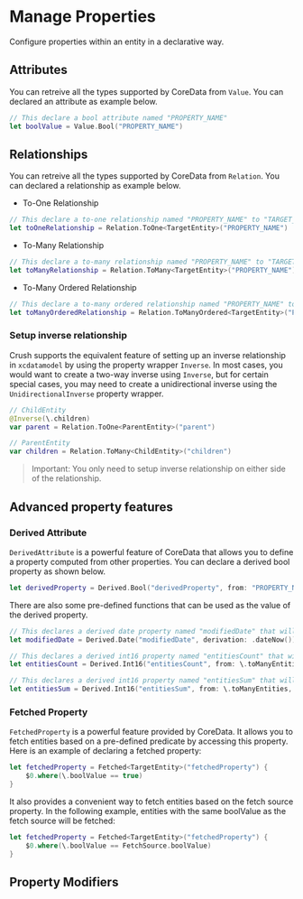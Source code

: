 # Manage Properties

Configure properties within an entity in a declarative way.

## Attributes

You can retreive all the types supported by CoreData from ``Value``. You can declared an attribute as example below. 

``` swift
// This declare a bool attribute named "PROPERTY_NAME"
let boolValue = Value.Bool("PROPERTY_NAME")
```

## Relationships

You can retreive all the types supported by CoreData from ``Relation``. You can declared a relationship as example below.

- To-One Relationship

``` swift
// This declare a to-one relationship named "PROPERTY_NAME" to "TARGET_ENTITY"
let toOneRelationship = Relation.ToOne<TargetEntity>("PROPERTY_NAME")
```

- To-Many Relationship

``` swift
// This declare a to-many relationship named "PROPERTY_NAME" to "TARGET_ENTITY"
let toManyRelationship = Relation.ToMany<TargetEntity>("PROPERTY_NAME")
```

- To-Many Ordered Relationship

``` swift
// This declare a to-many ordered relationship named "PROPERTY_NAME" to "TARGET_ENTITY"
let toManyOrderedRelationship = Relation.ToManyOrdered<TargetEntity>("PROPERTY_NAME")
```

### Setup inverse relationship

Crush supports the equivalent feature of setting up an inverse relationship in `xcdatamodel` by using the property wrapper ``Inverse``. In most cases, you would want to create a two-way inverse using ``Inverse``, but for certain special cases, you may need to create a unidirectional inverse using the ``UnidirectionalInverse`` property wrapper.

```swift
// ChildEntity
@Inverse(\.children)
var parent = Relation.ToOne<ParentEntity>("parent")

// ParentEntity
var children = Relation.ToMany<ChildEntity>("children")
``` 

> Important: You only need to setup inverse relationship on either side of the relationship. 


## Advanced property features

### Derived Attribute

``DerivedAttribute`` is a powerful feature of CoreData that allows you to define a property computed from other properties. You can declare a derived bool property as shown below.

``` swift
let derivedProperty = Derived.Bool("derivedProperty", from: "PROPERTY_NAME")
```

There are also some pre-defined functions that can be used as the value of the derived property.

``` swift
// This declares a derived date property named "modifiedDate" that will be updated on save.
let modifiedDate = Derived.Date("modifiedDate", derivation: .dateNow())

// This declares a derived int16 property named "entitiesCount" that will store the count of entities.
let entitiesCount = Derived.Int16("entitiesCount", from: \.toManyEntities, aggregation: .count)

// This declares a derived int16 property named "entitiesSum" that will store the sum of entities.
let entitiesSum = Derived.Int16("entitiesSum", from: \.toManyEntities, property: \.integerValue, aggregation: .sum)
```

### Fetched Property

``FetchedProperty`` is a powerful feature provided by CoreData. It allows you to fetch entities based on a pre-defined predicate by accessing this property. Here is an example of declaring a fetched property:

``` swift
let fetchedProperty = Fetched<TargetEntity>("fetchedProperty") { 
    $0.where(\.boolValue == true)
}
```

It also provides a convenient way to fetch entities based on the fetch source property. In the following example, entities with the same boolValue as the fetch source will be fetched:

``` swift
let fetchedProperty = Fetched<TargetEntity>("fetchedProperty") {
    $0.where(\.boolValue == FetchSource.boolValue)
}
```

## Property Modifiers



